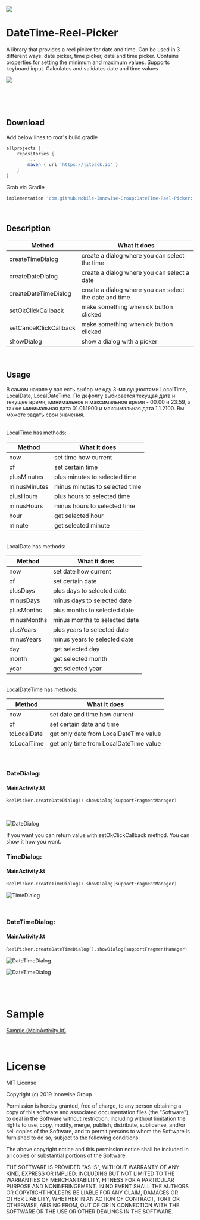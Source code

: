 [![](https://jitpack.io/v/Mobile-Innowise-Group/DateTime-Reel-Picker.svg)](https://jitpack.io/#Mobile-Innowise-Group/DateTime-Reel-Picker)
# DateTime-Reel-Picker

A library that provides a reel picker for date and time.
Can be used in 3 different ways: date picker, time picker, date and time picker.
Contains properties for setting the minimum and maximum values.
Supports keyboard input.
Calculates and validates date and time values


![](./sample.gif)


<br/>
<br/>
<br/>

## Download


Add below lines to root's build.gradle
```gradle
allprojects {
	repositories {
		...
		maven { url 'https://jitpack.io' }
	}
}
```    

Grab via Gradle
```gradle
implementation 'com.github.Mobile-Innowise-Group:DateTime-Reel-Picker:{latest version}'
```
<br/>

## Description

| Method | What it does |
|----------------|---------|
| createTimeDialog | create a dialog where you can select the time |
| createDateDialog | create a dialog where you can select a date |
| createDateTimeDialog | create a dialog where you can select the date and time |
| setOkClickCallback | make something when ok button clicked |
| setCancelClickCallback | make something when ok button clicked |
| showDialog | show a dialog with a picker |

<br/>

## Usage

В самом начале у вас есть выбор между 3-мя сущностями LocalTime, LocalDate, LocalDateTime.
По дефолту выбирается текущая дата и текущее время, минимальное и максимальное время - 00:00 и 23:59, а также минимальная дата 01.01.1900 и максимальная дата 1.1.2100. Вы можете задать свои значения.

<br/>
LocalTime has methods:


| Method | What it does |
|-------------|-------------|
| now | set time how current |
| of | set certain time |
| plusMinutes | plus minutes to selected time |
| minusMinutes | minus minutes to selected time |
| plusHours | plus hours to selected time |
| minusHours | minus hours to selected time |
| hour | get selected hour |
| minute | get selected minute |

<br/>
LocalDate has methods:


| Method | What it does |
|------------|--------------|
| now | set date how current |
| of | set certain date |
| plusDays | plus days to selected date |
| minusDays | minus days to selected date |
| plusMonths | plus months to selected date |
| minusMonths | minus months to selected date |
| plusYears | plus years to selected date |
| minusYears | minus years to selected date |
| day | get selected day |
| month | get selected month |
| year | get selected year |

<br/>
LocalDateTime has methods:


| Method | What it does |
|-------------|-----------------------|
| now | set date and time how current |
| of | set certain date and time |
| toLocalDate | get only date from LocalDateTime value |
| toLocalTime | get only time from LocalDateTime value |


<br/>

### __DateDialog:__


#### **MainActivity.kt**
```kotlin
ReelPicker.createDateDialog().showDialog(supportFragmentManager)
```

<br/>

![DateDialog](./createDateDialog.jpg)


If you want you can return value with setOkClickCallback method. You can show it how you want.
<br/>

### __TimeDialog:__


#### **MainActivity.kt**
```kotlin
ReelPicker.createTimeDialog().showDialog(supportFragmentManager)
```

![TimeDialog](./createTimeDialog.jpg)

<br/>

### __DateTimeDialog:__


#### **MainActivity.kt**
```kotlin
ReelPicker.createDateTimeDialog().showDialog(supportFragmentManager)
```

![DateTimeDialog](./createDateTimeDialog-Time.jpg)


![DateTimeDialog](./createDateTimeDialog-Date.jpg)

<br/>
<br/>

# Sample

[Sample (MainActivity.kt)](https://github.com/Mobile-Innowise-Group/DateTime-Reel-Picker/blob/main/app/src/main/java/com/innowisegroup/datetimepicker/MainActivity.kt)

<br/>

# License

MIT License


Copyright (c) 2019 Innowise Group


Permission is hereby granted, free of charge, to any person obtaining a copy of this software and associated documentation files (the "Software"), to deal in the Software without restriction, including without limitation the rights to use, copy, modify, merge, publish, distribute, sublicense, and/or sell copies of the Software, and to permit persons to whom the Software is furnished to do so, subject to the following conditions:


The above copyright notice and this permission notice shall be included in all copies or substantial portions of the Software.


THE SOFTWARE IS PROVIDED "AS IS", WITHOUT WARRANTY OF ANY KIND, EXPRESS OR IMPLIED, INCLUDING BUT NOT LIMITED TO THE WARRANTIES OF MERCHANTABILITY, FITNESS FOR A PARTICULAR PURPOSE AND NONINFRINGEMENT. IN NO EVENT SHALL THE AUTHORS OR COPYRIGHT HOLDERS BE LIABLE FOR ANY CLAIM, DAMAGES OR OTHER LIABILITY, WHETHER IN AN ACTION OF CONTRACT, TORT OR OTHERWISE, ARISING FROM, OUT OF OR IN CONNECTION WITH THE SOFTWARE OR THE USE OR OTHER DEALINGS IN THE SOFTWARE.
